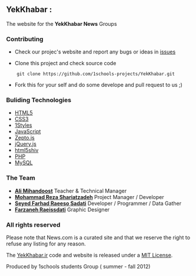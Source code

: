 ## YekKhabar : 
The website for the **YekKhabar News** Groups


### Contributing

* Check our projec's website and report any bugs or ideas in [issues](https://github.com/1schools-projects/YekKhabar/issues)

* Clone this project and check source code
```
    git clone https://github.com/1schools-projects/YekKhabar.git
```

* Fork this for your self and do some develope and pull request to us ;)


### Buliding Technologies
* [HTML5](http://ali.md/wiki/html5)
* [CSS3](http://ali.md/css3ref)
* [1Styles](http://ali.md/1styles)
* [JavaScript](http://ali.md/wiki/javascript)
* [Zepto.js](http://ali.md/zepto.js)
* [jQuery.js](http://ali.md/jquery.js)
* [html5shiv](http://ali.md/html5shiv)
* [PHP](http://ali.md/php/)
* [MySQL](http://ali.md/wiki/mysql)


### The Team
* [**Ali Mihandoost**](http://github.com/Alimd) Teacher & Technical Manager
* [**Mohammad Reza Shariatzadeh**](https://github.com/Mrshcom) Project Manager / Developer 
* [**Seyed Farhad Raeeso Sadati**](https://github.com/farhad-rs) Developer / Programmer / Data Gather
* [**Farzaneh Raeissdati**](https://github.com/farhad-rs) Graphic Designer

### All rights reserved ###
Please note that News.com is a curated site and that we reserve the right to refuse any listing for any reason.

The [YekKhabar.ir](http://YekKhabar.ir) code and website is released under a [MIT License](http://opensource.org/licenses/MIT).


Produced by 1schools students Group ( summer - fall 2012)

